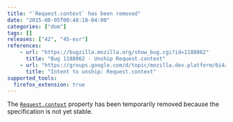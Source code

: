 ```yaml
---
title: "`Request.context` has been removed"
date: "2015-08-05T00:48:18-04:00"
categories: ["dom"]
tags: []
releases: ["42", "45-esr"]
references:
    - url: "https://bugzilla.mozilla.org/show_bug.cgi?id=1188062"
      title: "Bug 1188062 - Unship Request.context"
    - url: "https://groups.google.com/d/topic/mozilla.dev.platform/6i4a8JpJ6Ok/discussion"
      title: "Intent to unship: Request.context"
supported_tools:
  firefox_extension: true
---
```

The [`Request.context`](https://developer.mozilla.org/docs/Web/API/Request/context) property has been temporarily removed because the specification is not yet stable.
